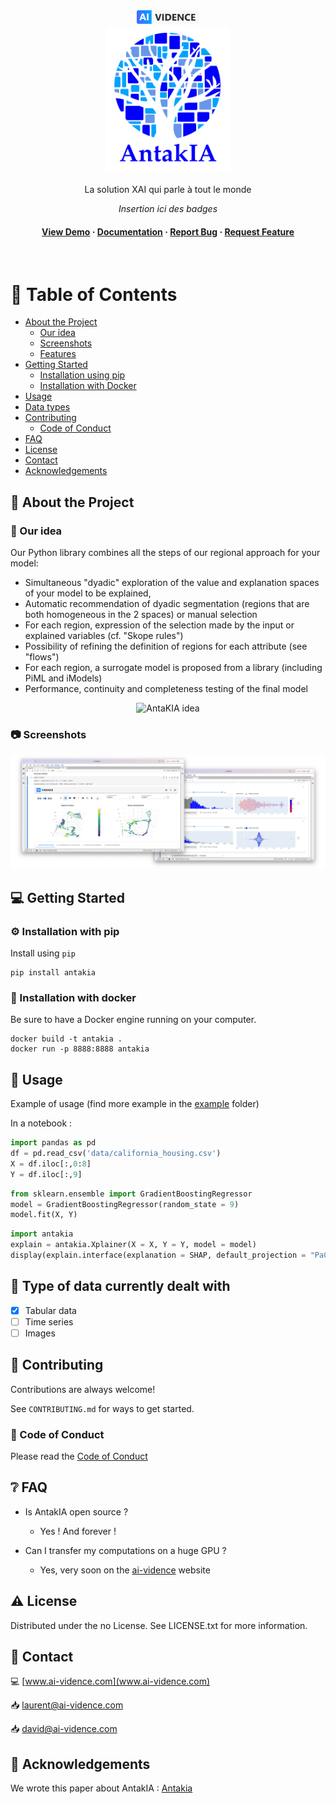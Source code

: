 <div align="center">

  <img src="assets/logo_ai-vidence.png" alt="logo" width="100" height="auto" />
  </br>
  <img src="assets/logo_antakia.png" alt="logo" width="200" height="auto" />
  <p>
    La solution XAI qui parle à tout le monde
  </p>

<!-- Badges -->
<p>
<i>
Insertion ici des badges
</i>
</p>
   
<h4>
    <a href="https://github.com/Louis3797/awesome-readme-template/">View Demo</a>
  <span> · </span>
    <a href="https://github.com/Louis3797/awesome-readme-template">Documentation</a>
  <span> · </span>
    <a href="https://github.com/Louis3797/awesome-readme-template/issues/">Report Bug</a>
  <span> · </span>
    <a href="https://github.com/Louis3797/awesome-readme-template/issues/">Request Feature</a>
  </h4>
</div>

<br />

<!-- Table of Contents -->

# :notebook_with_decorative_cover: Table of Contents

- [About the Project](#star2-about-the-project)
    - [Our idea](#idea)
    - [Screenshots](#camera-screenshots)
    - [Features](#dart-features)
- [Getting Started](#toolbox-getting-started)
  - [Installation using pip](#gear-installation)
  - [Installation with Docker](#test_tube-running-tests)
- [Usage](#eyes-usage)
- [Data types](#compass-roadmap)
- [Contributing](#wave-contributing)
  - [Code of Conduct](#scroll-code-of-conduct)
- [FAQ](#grey_question-faq)
- [License](#warning-license)
- [Contact](#handshake-contact)
- [Acknowledgements](#gem-acknowledgements)

<!-- About the Project -->

## :star2: About the Project

<!-- Notre idée -->

### :thought_balloon: Our idea

Our Python library combines all the steps of our regional approach for your model:
* Simultaneous "dyadic" exploration of the value and explanation spaces of your model to be explained,
* Automatic recommendation of dyadic segmentation (regions that are both homogeneous in the 2 spaces) or manual selection
* For each region, expression of the selection made by the input or explained variables (cf. "Skope rules")
* Possibility of refining the definition of regions for each attribute (see "flows")
* For each region, a surrogate model is proposed from a library (including PiML and iModels)
* Performance, continuity and completeness testing of the final model

<div align="center"> 
  <img src="(assets_git/gif_antakia.gif" alt="AntaKIA idea" />
</div>

<!-- Screenshots -->

### :camera: Screenshots

<div align="center"> 
  <img src="assets_git/git_screen.png" alt="screenshot" />
</div>


<!-- Getting Started -->

## :computer: Getting Started

<!-- Installation -->

### :gear: Installation with pip

Install using `pip`

```
pip install antakia
```

<!-- V-env -->

### :whale: Installation with docker

Be sure to have a Docker engine running on your computer.

```
docker build -t antakia .
docker run -p 8888:8888 antakia
```


<!-- Usage -->

## :eyes: Usage

Example of usage (find more example in the <a href="https://code.ai-vidence.com/laurent/antakia/">example</a> folder)

In a notebook :

```python
import pandas as pd
df = pd.read_csv('data/california_housing.csv')
X = df.iloc[:,0:8]
Y = df.iloc[:,9]
```

```python
from sklearn.ensemble import GradientBoostingRegressor
model = GradientBoostingRegressor(random_state = 9)
model.fit(X, Y)
```

```python
import antakia
explain = antakia.Xplainer(X = X, Y = Y, model = model)
display(explain.interface(explanation = SHAP, default_projection = "PaCMAP"))
```

<!-- Roadmap -->

## :compass: Type of data currently dealt with

- [x] Tabular data
- [ ] Time series
- [ ] Images

<!-- Contributing -->

## :wave: Contributing

Contributions are always welcome!

See `CONTRIBUTING.md` for ways to get started.

<!-- Code of Conduct -->

### :scroll: Code of Conduct

Please read the [Code of Conduct](https://github.com/Louis3797/awesome-readme-template/blob/master/CODE_OF_CONDUCT.md)

<!-- FAQ -->

## :grey_question: FAQ

- Is AntakIA open source ?

  - Yes ! And forever !

- Can I transfer my computations on a huge GPU ?

  - Yes, very soon on the [ai-vidence](www.ai-vidence.com) website

<!-- License -->

## :warning: License

Distributed under the no License. See LICENSE.txt for more information.

<!-- Contact -->

## :handshake: Contact

:computer: [www.ai-vidence.com](www.ai-vidence.com)

:inbox_tray: laurent@ai-vidence.com

:inbox_tray: david@ai-vidence.com


<!-- Acknowledgments -->

## :gem: Acknowledgements

We wrote this paper about AntakIA :
[Antakia](www.ai-vidence.com)

